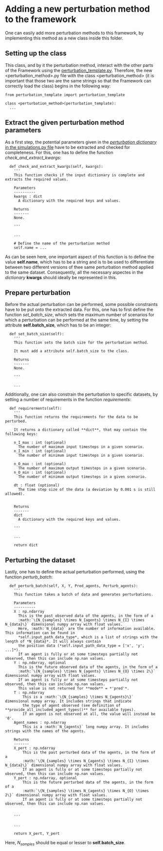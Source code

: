 # Adding a new perturbation method to the framework
One can easily add more perturbation methods to this framework, by implementing this method as a new class inside this folder.

## Setting up the class
This class, and by it the perturbation method, interact with the other parts of the Framework using the [perturbation_template.py](https://github.com/julianschumann/General-Framework/blob/main/Framework/Perturbation_methods/perturbation_template.py). Therefore, the new <perturbation_method>.py file with the class <perturbation_method> (it is important that those two are the same strings so that the Framework can correctly load the class) begins in the following way:
```
from perturbation_template import perturbation_template

class <perturbation_method>(perturbation_template):
  ...
```

## Extract the given perturbation method parameters
As a first step, the potential parameters given in the [*perturbation dictionary* in the simulations.py file](https://github.com/julianschumann/General-Framework/tree/main/Framework#datasets) have to be extracted and checked for completeness. For this, one has to define the function *check_and_extract_kwargs*:
```
  def check_and_extract_kwargs(self, kwargs):
    '''
    This function checks if the input dictionary is complete and extracts the required values.

    Parameters
    ----------
    kwargs : dict
      A dictionary with the required keys and values.

    Returns
    -------
    None.

    '''

    ...

    # Define the name of the perturbation method
    self.name = ...
```
As can be seen here, one important aspect of this function is to define the value **self.name**, which has to be a string and is to be used to differentiate between two different versions of thee same perturbation method applied to the same dataset. Consequently, all the necessary aspectes in the *dictionary* **kwargs** should ideally be represented in this.

## Prepare perturbation
Before the actual perturbation can be performed, some possible constraints have to be put onto the extracted data. For this, one has to first define the function *set_batch_size*, which sets the maximum number of scenarios for which a perturbation can be performed at the same time, by setting the attribute **self.batch_size**, which has to be an integer:
```
  def set_batch_size(self):
    '''
    This function sets the batch size for the perturbation method.

    It must add a attribute self.batch_size to the class.

    Returns
    -------
    None.

    '''

    ...
```

Additionally, one can also constrain the perturbation to specific datasets, by setting a number of requirements in the function *requirements*:
```
  def requirerments(self):
    '''
    This function returns the requirements for the data to be perturbed.

    It returns a dictionary called **dict**, that may contain the following keys:

    n_I_max : int (optional)
      The number of maximum input timesteps in a given scenario.
    n_I_min : int (optional)
      The number of minimum input timesteps in a given scenario.

    n_O_max : int (optional)
      The number of maximum output timesteps in a given scenario.
    n_O_min : int (optional)
      The number of minimum output timesteps in a given scenario.

    dt : float (optional)
      The time step size of the data (a deviation by 0.001 s is still allowed).
    

    Returns
    -------
    dict
      A dictionary with the required keys and values.

    '''

    ...

    return dict
```

## Perturbing the dataset
Lastly, one has to define the actual perturbation performed, using the function *perturb_batch*:
```
  def perturb_batch(self, X, Y, Pred_agents, Perturb_agents):
    '''
    This function takes a batch of data and generates perturbations.

    Parameters
    ----------
    X : np.ndarray
      This is the past observed data of the agents, in the form of a
      :math:`\{N_{samples} \times N_{agents} \times N_{I} \times N_{data}\}` dimensional numpy array with float values. 
      Here, :math:`N_{data}` are the number of information available. This information can be found in 
      *self.input_path_data_type*, which is a list of strings with the length of *N_{data}*. It will always contain
      the position data (*self.input_path_data_type = ['x', 'y', ...]*). 
      If an agent is fully or at some timesteps partially not observed, then this can include np.nan values.
    Y : np.ndarray, optional
      This is the future observed data of the agents, in the form of a
      :math:`\{N_{samples} \times N_{agents} \times N_{O} \times 2\}` dimensional numpy array with float values. 
      If an agent is fully or at some timesteps partially not observed, then this can include np.nan values. 
      This value is not returned for **mode** = *'pred'*.
    T : np.ndarray
        This is a :math:`\{N_{samples} \times N_{agents}\}` dimensional numpy array. It includes strings that indicate
        the type of agent observed (see definition of **provide_all_included_agent_types()** for available types).
        If an agent is not observed at all, the value will instead be '0'.
    Agent_names : np.ndarray
        This is a :math:`N_{agents}` long numpy array. It includes strings with the names of the agents.

    Returns
    -------
    X_pert : np.ndarray
        This is the past perturbed data of the agents, in the form of a
        :math:`\{N_{samples} \times N_{agents} \times N_{I} \times N_{data}\}` dimensional numpy array with float values. 
        If an agent is fully or at some timesteps partially not observed, then this can include np.nan values.
    Y_pert : np.ndarray, optional
        This is the future perturbed data of the agents, in the form of a
        :math:`\{N_{samples} \times N_{agents} \times N_{O} \times 2\}` dimensional numpy array with float values. 
        If an agent is fully or at some timesteps partially not observed, then this can include np.nan values. 
    

    '''
    
    ...

    return X_pert, Y_pert
```
Here, $N_{samples}$ should be equal or lesser to **self.batch_size**.
